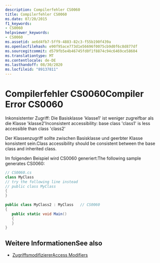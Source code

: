 ```yaml
---
description: Compilerfehler CS0060
title: Compilerfehler CS0060
ms.date: 07/20/2015
f1_keywords:
- CS0060
helpviewer_keywords:
- CS0060
ms.assetid: ae6d4fb7-5ff9-4883-82c3-f55b190f439a
ms.openlocfilehash: e90f95ace773d1e56696f0075cb9d0f6c8d877df
ms.sourcegitcommit: d579fb5e4b46745fd0f1f8874c94c6469ce58604
ms.translationtype: MT
ms.contentlocale: de-DE
ms.lasthandoff: 08/30/2020
ms.locfileid: "89137811"
---
```

# <a name="compiler-error-cs0060"></a><span data-ttu-id="77b06-103">Compilerfehler CS0060</span><span class="sxs-lookup"><span data-stu-id="77b06-103">Compiler Error CS0060</span></span>
<span data-ttu-id="77b06-104">Inkonsistenter Zugriff: Die Basisklasse 'klasse1' ist weniger zugreifbar als die Klasse 'klasse2'</span><span class="sxs-lookup"><span data-stu-id="77b06-104">Inconsistent accessibility: base class 'class1' is less accessible than class 'class2'</span></span>  
  
 <span data-ttu-id="77b06-105">Der Klassenzugriff sollte zwischen Basisklasse und geerbter Klasse konsistent sein.</span><span class="sxs-lookup"><span data-stu-id="77b06-105">Class accessibility should be consistent between the base class and inherited class.</span></span>  
  
 <span data-ttu-id="77b06-106">Im folgenden Beispiel wird CS0060 generiert:</span><span class="sxs-lookup"><span data-stu-id="77b06-106">The following sample generates CS0060:</span></span>  
  
```csharp  
// CS0060.cs  
class MyClass  
// try the following line instead  
// public class MyClass  
{  
}  
  
public class MyClass2 : MyClass   // CS0060  
{  
   public static void Main()  
   {  
   }  
}  
```  
  
## <a name="see-also"></a><span data-ttu-id="77b06-107">Weitere Informationen</span><span class="sxs-lookup"><span data-stu-id="77b06-107">See also</span></span>

- [<span data-ttu-id="77b06-108">Zugriffsmodifizierer</span><span class="sxs-lookup"><span data-stu-id="77b06-108">Access Modifiers</span></span>](../programming-guide/classes-and-structs/access-modifiers.md)
